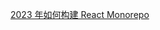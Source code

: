 [ 2023 年如何构建 React Monorepo](https://javascript.plainenglish.io/how-to-build-a-react-monorepo-145eb965492)
